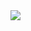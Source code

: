 <img src="https://github-readme-stats.vercel.app/api?username=RuochenLyu&show_icons=true&icon_color=0366d6&text_color=24292e&bg_color=ffffff&hide_title=true" />

